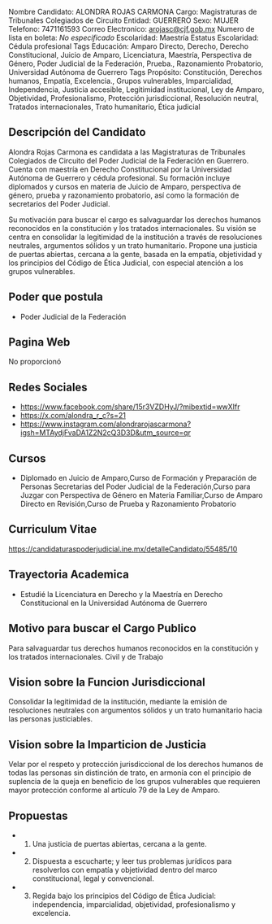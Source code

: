 Nombre Candidato: ALONDRA ROJAS CARMONA
Cargo: Magistraturas de Tribunales Colegiados de Circuito
Entidad: GUERRERO
Sexo: MUJER
Telefono: 7471161593
Correo Electronico: arojasc@cjf.gob.mx
Numero de lista en boleta: *No especificado*
Escolaridad: Maestría
Estatus Escolaridad: Cédula profesional
Tags Educación: Amparo Directo, Derecho, Derecho Constitucional, Juicio de Amparo, Licenciatura, Maestría, Perspectiva de Género, Poder Judicial de la Federación, Prueba., Razonamiento Probatorio, Universidad Autónoma de Guerrero
Tags Propósito: Constitución, Derechos humanos, Empatía, Excelencia., Grupos vulnerables, Imparcialidad, Independencia, Justicia accesible, Legitimidad institucional, Ley de Amparo, Objetividad, Profesionalismo, Protección jurisdiccional, Resolución neutral, Tratados internacionales, Trato humanitario, Ética judicial


## Descripción del Candidato 

Alondra Rojas Carmona es candidata a las Magistraturas de Tribunales Colegiados de Circuito del Poder Judicial de la Federación en Guerrero. Cuenta con maestría en Derecho Constitucional por la Universidad Autónoma de Guerrero y cédula profesional. Su formación incluye diplomados y cursos en materia de Juicio de Amparo, perspectiva de género, prueba y razonamiento probatorio, así como la formación de secretarios del Poder Judicial.

Su motivación para buscar el cargo es salvaguardar los derechos humanos reconocidos en la constitución y los tratados internacionales. Su visión se centra en consolidar la legitimidad de la institución a través de resoluciones neutrales, argumentos sólidos y un trato humanitario. Propone una justicia de puertas abiertas, cercana a la gente, basada en la empatía, objetividad y los principios del Código de Ética Judicial, con especial atención a los grupos vulnerables.


## Poder que postula

- Poder Judicial de la Federación


## Pagina Web

No proporcionó


## Redes Sociales

- https://www.facebook.com/share/15r3VZDHyJ/?mibextid=wwXIfr
- https://x.com/alondra_r_c?s=21
- https://www.instagram.com/alondrarojascarmona?igsh=MTAydjFvaDA1Z2N2cQ3D3D&utm_source=qr


## Cursos

- Diplomado en Juicio de Amparo,Curso de Formación y Preparación de Personas Secretarias del Poder Judicial de la Federación,Curso para Juzgar con Perspectiva de Género en Materia Familiar,Curso de Amparo Directo en Revisión,Curso de Prueba y Razonamiento Probatorio


## Curriculum Vitae

https://candidaturaspoderjudicial.ine.mx/detalleCandidato/55485/10


## Trayectoria Academica

- Estudié la Licenciatura en Derecho y la Maestría en Derecho Constitucional en la Universidad Autónoma de Guerrero


## Motivo para buscar el Cargo Publico

Para salvaguardar tus derechos humanos reconocidos en la constitución y los tratados internacionales. Civil y de Trabajo


## Vision sobre la Funcion Jurisdiccional

Consolidar la legitimidad de la institución, mediante la emisión de resoluciones neutrales con argumentos sólidos y un trato humanitario hacia las personas justiciables.


## Vision sobre la Imparticion de Justicia

Velar por el respeto y protección jurisdiccional de los derechos humanos de todas las personas sin distinción de trato, en armonía con el principio de suplencia de la queja en beneficio de los grupos vulnerables que requieren mayor protección conforme al artículo 79 de la Ley de Amparo.


## Propuestas

- 1.	Una justicia de puertas abiertas, cercana a la gente.
- 2.	Dispuesta a escucharte; y leer tus problemas jurídicos para resolverlos con empatía y objetividad dentro del marco constitucional, legal y convencional.
- 3.	Regida bajo los principios del Código de Ética Judicial: independencia, imparcialidad, objetividad, profesionalismo y excelencia.

